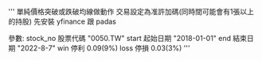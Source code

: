 
'''
單純價格突破或跌破均線做動作
交易設定為准許加碼(同時間可能會有1張以上的持股)
先安裝 yfinance 跟 padas

參數:
stock_no 股票代碼 "0050.TW"
start 起始日期 "2018-01-01"
end 結束日期 "2022-8-7"
win 停利 0.09(9%)
loss 停損 0.03(3%)
'''
